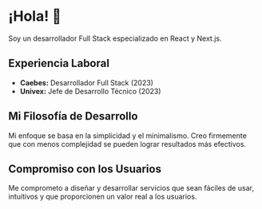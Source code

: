 # ¡Hola! 👋

Soy un desarrollador Full Stack especializado en React y Next.js.

## Experiencia Laboral

- **Caebes:** Desarrollador Full Stack (2023)
- **Univex:** Jefe de Desarrollo Técnico (2023)

## Mi Filosofía de Desarrollo

Mi enfoque se basa en la simplicidad y el minimalismo. Creo firmemente que con menos complejidad se pueden lograr resultados más efectivos. 

## Compromiso con los Usuarios

Me comprometo a diseñar y desarrollar servicios que sean fáciles de usar, intuitivos y que proporcionen un valor real a los usuarios.
